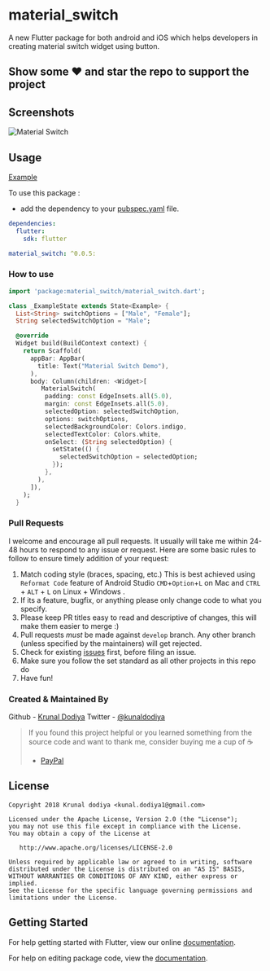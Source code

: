 # material_switch

A new Flutter package for both android and iOS which helps developers in creating material switch widget using button.

## Show some :heart: and star the repo to support the project

## Screenshots

![Material Switch](https://u.imageresize.org/v2/0628f470-a17c-41cb-b79d-5c8ad95cc11a.png)

## Usage

[Example](https://github.com/kunaldodiya/material_switch/blob/master/example/example.dart)

To use this package :

- add the dependency to your [pubspec.yaml](https://github.com/kunaldodiya/material_switch/blob/master/pubspec.yaml) file.

```yaml
dependencies:
  flutter:
    sdk: flutter

material_switch: ^0.0.5:
```

### How to use

```dart
import 'package:material_switch/material_switch.dart';

class _ExampleState extends State<Example> {
  List<String> switchOptions = ["Male", "Female"];
  String selectedSwitchOption = "Male";

  @override
  Widget build(BuildContext context) {
    return Scaffold(
      appBar: AppBar(
        title: Text("Material Switch Demo"),
      ),
      body: Column(children: <Widget>[
         MaterialSwitch(
          padding: const EdgeInsets.all(5.0),
          margin: const EdgeInsets.all(5.0),
          selectedOption: selectedSwitchOption,
          options: switchOptions,
          selectedBackgroundColor: Colors.indigo,
          selectedTextColor: Colors.white,
          onSelect: (String selectedOption) {
            setState(() {
              selectedSwitchOption = selectedOption;
            });
          },
        ),
      ]),
    );
  }
```

### Pull Requests

I welcome and encourage all pull requests. It usually will take me within 24-48 hours to respond to any issue or request. Here are some basic rules to follow to ensure timely addition of your request:

1. Match coding style (braces, spacing, etc.) This is best achieved using `Reformat Code` feature of Android Studio `CMD`+`Option`+`L` on Mac and `CTRL` + `ALT` + `L` on Linux + Windows .
2. If its a feature, bugfix, or anything please only change code to what you specify.
3. Please keep PR titles easy to read and descriptive of changes, this will make them easier to merge :)
4. Pull requests _must_ be made against `develop` branch. Any other branch (unless specified by the maintainers) will get rejected.
5. Check for existing [issues](https://github.com/kunaldodiya/material_switch/issues) first, before filing an issue.
6. Make sure you follow the set standard as all other projects in this repo do
7. Have fun!

### Created & Maintained By

Github - [Krunal Dodiya](https://github.com/kunaldodiya)
Twitter - [@kunaldodiya](https://www.twitter.com/mrkunaldodiya)

> If you found this project helpful or you learned something from the source code and want to thank me, consider buying me a cup of :coffee:
>
> - [PayPal](https://paypal.me/krunaldodiya)

## License

    Copyright 2018 Krunal dodiya <kunal.dodiya1@gmail.com>

    Licensed under the Apache License, Version 2.0 (the "License");
    you may not use this file except in compliance with the License.
    You may obtain a copy of the License at

       http://www.apache.org/licenses/LICENSE-2.0

    Unless required by applicable law or agreed to in writing, software
    distributed under the License is distributed on an "AS IS" BASIS,
    WITHOUT WARRANTIES OR CONDITIONS OF ANY KIND, either express or implied.
    See the License for the specific language governing permissions and
    limitations under the License.

## Getting Started

For help getting started with Flutter, view our online [documentation](https://flutter.io/).

For help on editing package code, view the [documentation](https://flutter.io/developing-packages/).
